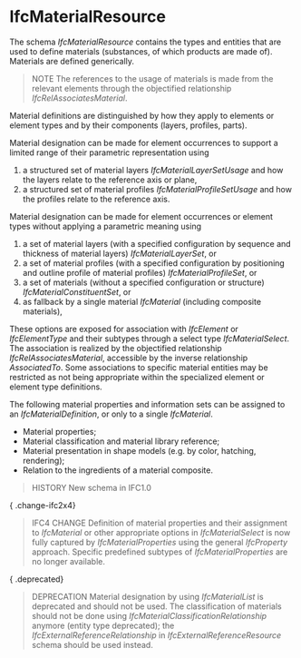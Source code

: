 IfcMaterialResource
===================

The schema _IfcMaterialResource_ contains the types and entities that are used to define materials (substances, of which products are made of). Materials are defined generically.

> NOTE The references to the usage of materials is made from the relevant elements through the objectified relationship _IfcRelAssociatesMaterial_.

Material definitions are distinguished by how they apply to elements or element types and by their components (layers, profiles, parts).

Material designation can be made for element occurrences to support a limited range of their parametric representation using

1. a structured set of material layers _IfcMaterialLayerSetUsage_ and how the layers relate to the reference axis or plane,
2. a structured set of material profiles _IfcMaterialProfileSetUsage_ and how the profiles relate to the reference axis.

Material designation can be made for element occurrences or element types without applying a parametric meaning using

1. a set of material layers (with a specified configuration by sequence and thickness of material layers) _IfcMaterialLayerSet_, or
2. a set of material profiles (with a specified configuration by positioning and outline profile of material profiles) _IfcMaterialProfileSet_, or
3. a set of materials (without a specified configuration or structure) _IfcMaterialConstituentSet_, or
4. as fallback by a single material _IfcMaterial_ (including composite materials),

These options are exposed for association with _IfcElement_ or _IfcElementType_ and their subtypes through a select type _IfcMaterialSelect_. The association is realized by the objectified relationship _IfcRelAssociatesMaterial_, accessible by the inverse relationship _AssociatedTo_. Some associations to specific material entities may be restricted as not being appropriate within the specialized element or element type definitions.

The following material properties and information sets can be assigned to an _IfcMaterialDefinition_, or only to a single _IfcMaterial_.

* Material properties;
* Material classification and material library reference;
* Material presentation in shape models (e.g. by color, hatching, rendering);
* Relation to the ingredients of a material composite.

> HISTORY New schema in IFC1.0

{ .change-ifc2x4}
> IFC4 CHANGE Definition of material properties and their assignment to _IfcMaterial_ or other appropriate options in _IfcMaterialSelect_ is now fully captured by _IfcMaterialProperties_ using the general _IfcProperty_ approach. Specific predefined subtypes of _IfcMaterialProperties_ are no longer available.

{ .deprecated}
> DEPRECATION Material designation by using _IfcMaterialList_ is deprecated and should not be used. The classification of materials should not be done using _IfcMaterialClassificationRelationship_ anymore (entity type deprecated); the _IfcExternalReferenceRelationship_ in _IfcExternalReferenceResource_ schema should be used instead.
